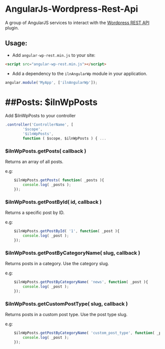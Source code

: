 AngularJs-Wordpress-Rest-Api
============================

A group of AngularJS services to interact with the [Wordpress REST API](http://wp-api.org/) plugin.

## Usage:

 - Add `angular-wp-rest.min.js` to your site:
```html
<script src="angular-wp-rest.min.js"></script>
```
 - Add a dependency to the `ilnAngularWp` module in your application.
```js
angular.module('MyApp', ['ilnAngularWp']);
```

##Posts: $ilnWpPosts
============================
Add $ilnWpPosts to your controller
```js
.controller('ControllerName', [
        '$scope',
        '$ilnWpPosts',
        function ( $scope, $ilnWpPosts ) { ...
```


### $ilnWpPosts.getPosts( callback )

Returns an array of all posts.

e.g:
```js
    $ilnWpPosts.getPosts( function( _posts ){
        console.log( _posts );
    });
```


### $ilnWpPosts.getPostById( id, callback )


Returns a specific post by ID.

e.g:
```js
    $ilnWpPosts.getPostById( '1', function( _post ){
        console.log( _post );
    });
```


### $ilnWpPosts.getPostByCategoryName( slug, callback )


Returns posts in a category. Use the category slug.

e.g:
```js
    $ilnWpPosts.getPostByCategoryName( 'news', function( _post ){
        console.log( _post );
    });
```


### $ilnWpPosts.getCustomPostType( slug, callback )


Returns posts in a custom post type. Use the post type slug.

e.g:
```js
    $ilnWpPosts.getPostByCategoryName( 'custom_post_type', function( _post ){
        console.log( _post );
    });
```
